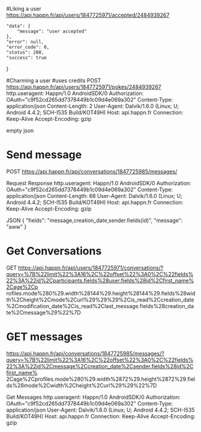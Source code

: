 #Liking a user
https://api.happn.fr/api/users/1847725971/accepted/2484939267

    "data": {
        "message": "user accepted"
    }, 
    "error": null, 
    "error_code": 0, 
    "status": 200, 
    "success": true
}


#Charming a user #uses credits
POST https://api.happn.fr/api/users/1847725971/pokes/2484939267
http.useragent:   Happn/1.0 AndroidSDK/0
Authorization:    OAuth="c9f52cd265dd7378449b1c09d4e069a302"
Content-Type:     application/json
Content-Length:   2
User-Agent:       Dalvik/1.6.0 (Linux; U; Android 4.4.2; SCH-I535 Build/KOT49H)
Host:             api.happn.fr
Connection:       Keep-Alive
Accept-Encoding:  gzip

empty json


# Send message
 POST https://api.happn.fr/api/conversations/1847725985/messages/

Request                                                                                                   Response
http.useragent:   Happn/1.0 AndroidSDK/0
Authorization:    OAuth="c9f52cd265dd7378449b1c09d4e069a302"
Content-Type:     application/json
Content-Length:   68
User-Agent:       Dalvik/1.6.0 (Linux; U; Android 4.4.2; SCH-I535 Build/KOT49H)
Host:             api.happn.fr
Connection:       Keep-Alive
Accept-Encoding:  gzip

JSON
{
    "fields": "message,creation_date,sender.fields(id)", 
    "message": "aww"
}



# Get Conversations
GET https://api.happn.fr/api/users/1847725971/conversations/?query=%7B%22limit%22%3A16%2C%22offset%22%3A0%2C%22fields%22%3A%22id%2Cparticipants.fields%28user.fields%28id%2Cfirst_name%2Cage%2Cp
                        rofiles.mode%280%29.width%28144%29.height%28144%29.fields%28width%2Cheight%2Cmode%2Curl%29%29%29%2Cis_read%2Ccreation_date%2Cmodification_date%2Cis_read%2Clast_message.fields%28creation_da
                        te%2Cmessage%29%22%7D

# GET messages
https://api.happn.fr/api/conversations/1847725985/messages/?query=%7B%22limit%22%3A16%2C%22offset%22%3A0%2C%22fields%22%3A%22id%2Cmessage%2Ccreation_date%2Csender.fields%28id%2Cfirst_name%
                        2Cage%2Cprofiles.mode%280%29.width%2872%29.height%2872%29.fields%28mode%2Cwidth%2Cheight%2Curl%29%29%22%7D

Get Messages
http.useragent:   Happn/1.0 AndroidSDK/0
Authorization:    OAuth="c9f52cd265dd7378449b1c09d4e069a302"
Content-Type:     application/json
User-Agent:       Dalvik/1.6.0 (Linux; U; Android 4.4.2; SCH-I535 Build/KOT49H)
Host:             api.happn.fr
Connection:       Keep-Alive
Accept-Encoding:  gzip


